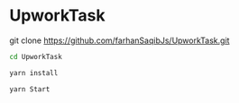 # UpworkTask

git clone https://github.com/farhanSaqibJs/UpworkTask.git

```bash
cd UpworkTask
```

```bash
yarn install
```

```bash
yarn Start
```
